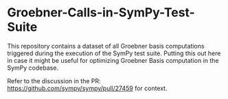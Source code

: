 # Groebner-Calls-in-SymPy-Test-Suite
This repository contains a dataset of all Groebner basis computations triggered during the execution of the SymPy test suite.  Putting this out here in case it might be useful for optimizing Groebner Basis computation in the SymPy codebase.

Refer to the discussion in the PR: https://github.com/sympy/sympy/pull/27459 for context. 
